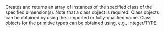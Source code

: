 Creates and returns an array of instances of the specified class of
  the specified dimension(s).  Note that a class object is required.
  Class objects can be obtained by using their imported or
  fully-qualified name.  Class objects for the primitive types can be
  obtained using, e.g., Integer/TYPE.